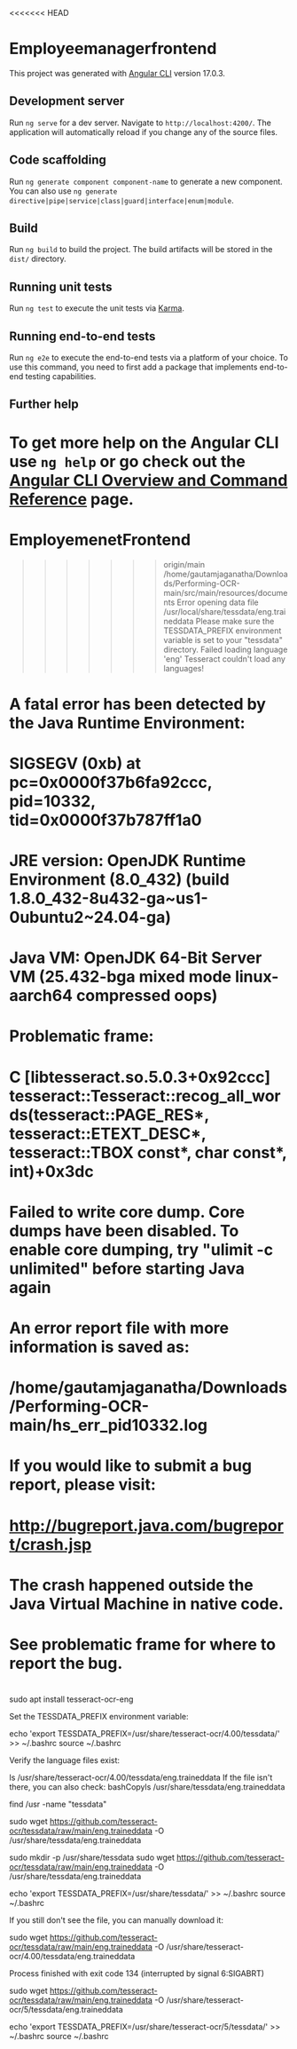 <<<<<<< HEAD
# Employeemanagerfrontend

This project was generated with [Angular CLI](https://github.com/angular/angular-cli) version 17.0.3.

## Development server

Run `ng serve` for a dev server. Navigate to `http://localhost:4200/`. The application will automatically reload if you change any of the source files.

## Code scaffolding

Run `ng generate component component-name` to generate a new component. You can also use `ng generate directive|pipe|service|class|guard|interface|enum|module`.

## Build

Run `ng build` to build the project. The build artifacts will be stored in the `dist/` directory.

## Running unit tests

Run `ng test` to execute the unit tests via [Karma](https://karma-runner.github.io).

## Running end-to-end tests

Run `ng e2e` to execute the end-to-end tests via a platform of your choice. To use this command, you need to first add a package that implements end-to-end testing capabilities.

## Further help

To get more help on the Angular CLI use `ng help` or go check out the [Angular CLI Overview and Command Reference](https://angular.io/cli) page.
=======
# EmployemenetFrontend
>>>>>>> origin/main
>>>>>/home/gautamjaganatha/Downloads/Performing-OCR-main/src/main/resources/documents
>>>>>Error opening data file /usr/local/share/tessdata/eng.traineddata
Please make sure the TESSDATA_PREFIX environment variable is set to your "tessdata" directory.
Failed loading language 'eng'
Tesseract couldn't load any languages!
#
# A fatal error has been detected by the Java Runtime Environment:
#
#  SIGSEGV (0xb) at pc=0x0000f37b6fa92ccc, pid=10332, tid=0x0000f37b787ff1a0
#
# JRE version: OpenJDK Runtime Environment (8.0_432) (build 1.8.0_432-8u432-ga~us1-0ubuntu2~24.04-ga)
# Java VM: OpenJDK 64-Bit Server VM (25.432-bga mixed mode linux-aarch64 compressed oops)
# Problematic frame:
# C  [libtesseract.so.5.0.3+0x92ccc]  tesseract::Tesseract::recog_all_words(tesseract::PAGE_RES*, tesseract::ETEXT_DESC*, tesseract::TBOX const*, char const*, int)+0x3dc
#
# Failed to write core dump. Core dumps have been disabled. To enable core dumping, try "ulimit -c unlimited" before starting Java again
#
# An error report file with more information is saved as:
# /home/gautamjaganatha/Downloads/Performing-OCR-main/hs_err_pid10332.log
#
# If you would like to submit a bug report, please visit:
#   http://bugreport.java.com/bugreport/crash.jsp
# The crash happened outside the Java Virtual Machine in native code.
# See problematic frame for where to report the bug.
#




sudo apt install tesseract-ocr-eng

Set the TESSDATA_PREFIX environment variable:

echo 'export TESSDATA_PREFIX=/usr/share/tesseract-ocr/4.00/tessdata/' >> ~/.bashrc
source ~/.bashrc

Verify the language files exist:

ls /usr/share/tesseract-ocr/4.00/tessdata/eng.traineddata
If the file isn't there, you can also check:
bashCopyls /usr/share/tessdata/eng.traineddata




find /usr -name "tessdata"

sudo wget https://github.com/tesseract-ocr/tessdata/raw/main/eng.traineddata -O /usr/share/tessdata/eng.traineddata

sudo mkdir -p /usr/share/tessdata
sudo wget https://github.com/tesseract-ocr/tessdata/raw/main/eng.traineddata -O /usr/share/tessdata/eng.traineddata

echo 'export TESSDATA_PREFIX=/usr/share/tessdata/' >> ~/.bashrc
source ~/.bashrc

If you still don't see the file, you can manually download it:

sudo wget https://github.com/tesseract-ocr/tessdata/raw/main/eng.traineddata -O /usr/share/tesseract-ocr/4.00/tessdata/eng.traineddata

Process finished with exit code 134 (interrupted by signal 6:SIGABRT)



sudo wget https://github.com/tesseract-ocr/tessdata/raw/main/eng.traineddata -O /usr/share/tesseract-ocr/5/tessdata/eng.traineddata




echo 'export TESSDATA_PREFIX=/usr/share/tesseract-ocr/5/tessdata/' >> ~/.bashrc
source ~/.bashrc
